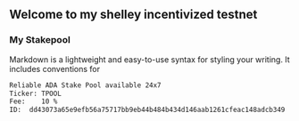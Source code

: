 ## Welcome to my shelley incentivized testnet



### My Stakepool

Markdown is a lightweight and easy-to-use syntax for styling your writing. It includes conventions for

```markdown
Reliable ADA Stake Pool available 24x7
Ticker: TPOOL
Fee:    10 %
ID:  dd43073a65e9efb56a75717bb9eb44b484b434d146aab1261cfeac148adcb349
    
